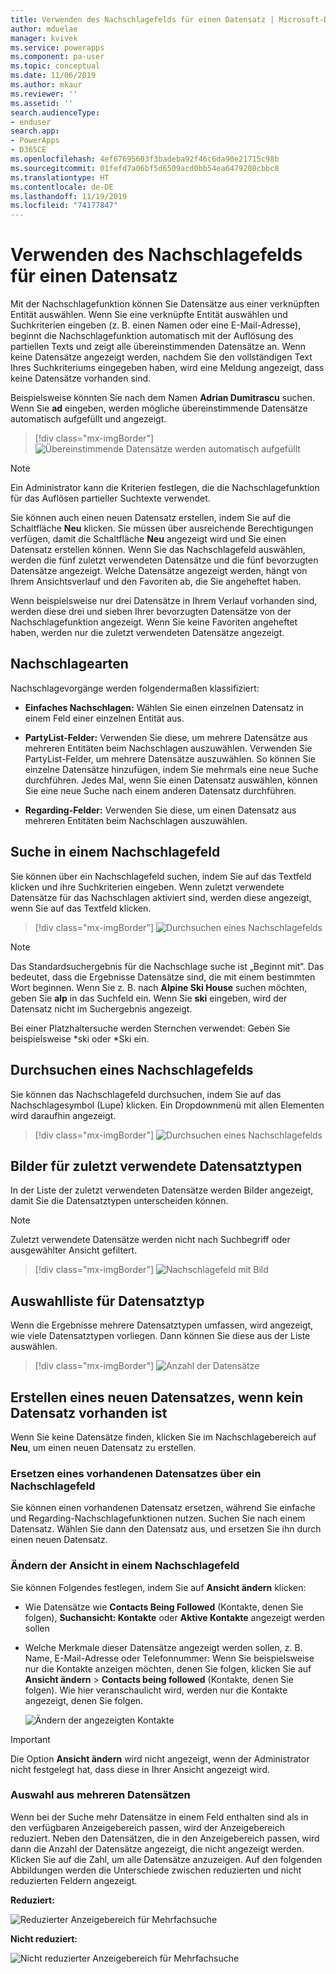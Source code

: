 ```yaml
---
title: Verwenden des Nachschlagefelds für einen Datensatz | Microsoft-Dokumentation
author: mduelae
manager: kvivek
ms.service: powerapps
ms.component: pa-user
ms.topic: conceptual
ms.date: 11/06/2019
ms.author: mkaur
ms.reviewer: ''
ms.assetid: ''
search.audienceType:
- enduser
search.app:
- PowerApps
- D365CE
ms.openlocfilehash: 4ef67695603f3badeba92f46c6da90e21715c98b
ms.sourcegitcommit: 01fefd7a06bf5d6509acd0bb54ea6479208cbbc8
ms.translationtype: HT
ms.contentlocale: de-DE
ms.lasthandoff: 11/19/2019
ms.locfileid: "74177847"
---
```

#  <a name="use-the-lookup-field-on-a-record"></a>Verwenden des Nachschlagefelds für einen Datensatz

Mit der Nachschlagefunktion können Sie Datensätze aus einer verknüpften Entität auswählen. Wenn Sie eine verknüpfte Entität auswählen und Suchkriterien eingeben (z. B. einen Namen oder eine E-Mail-Adresse), beginnt die Nachschlagefunktion automatisch mit der Auflösung des partiellen Texts und zeigt alle übereinstimmenden Datensätze an. Wenn keine Datensätze angezeigt werden, nachdem Sie den vollständigen Text Ihres Suchkriteriums eingegeben haben, wird eine Meldung angezeigt, dass keine Datensätze vorhanden sind.

Beispielsweise könnten Sie nach dem Namen **Adrian Dumitrascu** suchen. Wenn Sie **ad** eingeben, werden mögliche übereinstimmende Datensätze automatisch aufgefüllt und angezeigt.

  > [!div class="mx-imgBorder"]
  > ![Übereinstimmende Datensätze werden automatisch aufgefüllt](media/automatically-populate-matching-records.png "Übereinstimmende Datensätze werden automatisch aufgefüllt")
  
>[!NOTE] 
>Ein Administrator kann die Kriterien festlegen, die die Nachschlagefunktion für das Auflösen partieller Suchtexte verwendet.

Sie können auch einen neuen Datensatz erstellen, indem Sie auf die Schaltfläche **Neu** klicken. Sie müssen über ausreichende Berechtigungen verfügen, damit die Schaltfläche **Neu** angezeigt wird und Sie einen Datensatz erstellen können. Wenn Sie das Nachschlagefeld auswählen, werden die fünf zuletzt verwendeten Datensätze und die fünf bevorzugten Datensätze angezeigt. Welche Datensätze angezeigt werden, hängt von Ihrem Ansichtsverlauf und den Favoriten ab, die Sie angeheftet haben. 

Wenn beispielsweise nur drei Datensätze in Ihrem Verlauf vorhanden sind, werden diese drei und sieben Ihrer bevorzugten Datensätze von der Nachschlagefunktion angezeigt. Wenn Sie keine Favoriten angeheftet haben, werden nur die zuletzt verwendeten Datensätze angezeigt.

## <a name="types-of-lookups"></a>Nachschlagearten

Nachschlagevorgänge werden folgendermaßen klassifiziert: 

- **Einfaches Nachschlagen:** Wählen Sie einen einzelnen Datensatz in einem Feld einer einzelnen Entität aus. 

- **PartyList-Felder:** Verwenden Sie diese, um mehrere Datensätze aus mehreren Entitäten beim Nachschlagen auszuwählen. Verwenden Sie PartyList-Felder, um mehrere Datensätze auszuwählen. So können Sie einzelne Datensätze hinzufügen, indem Sie mehrmals eine neue Suche durchführen. Jedes Mal, wenn Sie einen Datensatz auswählen, können Sie eine neue Suche nach einem anderen Datensatz durchführen.
  
- **Regarding-Felder:** Verwenden Sie diese, um einen Datensatz aus mehreren Entitäten beim Nachschlagen auszuwählen. 

## <a name="search-in-a-lookup-field"></a>Suche in einem Nachschlagefeld 
Sie können über ein Nachschlagefeld suchen, indem Sie auf das Textfeld klicken und ihre Suchkriterien eingeben. Wenn zuletzt verwendete Datensätze für das Nachschlagen aktiviert sind, werden diese angezeigt, wenn Sie auf das Textfeld klicken.

  > [!div class="mx-imgBorder"]
  > ![Durchsuchen eines Nachschlagefelds](media/MRU.png "Durchsuchen eines Nachschlagefelds")  
  
>[!NOTE]   
> Das Standardsuchergebnis für die Nachschlage suche ist „Beginnt mit“. Das bedeutet, dass die Ergebnisse Datensätze sind, die mit einem bestimmten Wort beginnen. Wenn Sie z. B. nach **Alpine Ski House** suchen möchten, geben Sie **alp** in das Suchfeld ein. Wenn Sie **ski** eingeben, wird der Datensatz nicht im Suchergebnis angezeigt.
>
> Bei einer Platzhaltersuche werden Sternchen verwendet: Geben Sie beispielsweise *ski oder *Ski ein.

## <a name="browse-in-a-lookup-field"></a>Durchsuchen eines Nachschlagefelds
Sie können das Nachschlagefeld durchsuchen, indem Sie auf das Nachschlagesymbol (Lupe) klicken. Ein Dropdownmenü mit allen Elementen wird daraufhin angezeigt.

  > [!div class="mx-imgBorder"]
  > ![Durchsuchen eines Nachschlagefelds](media/MRU_1.png "Durchsuchen eines Nachschlagefelds")  
 
## <a name="most-recently-used-record-type-images"></a>Bilder für zuletzt verwendete Datensatztypen
In der Liste der zuletzt verwendeten Datensätze werden Bilder angezeigt, damit Sie die Datensatztypen unterscheiden können.

>[!NOTE] 
>Zuletzt verwendete Datensätze werden nicht nach Suchbegriff oder ausgewählter Ansicht gefiltert.

  > [!div class="mx-imgBorder"]
  > ![Nachschlagefeld mit Bild](media/Lookup_03-MRU_Entity_Images_56[1].png "Nachschlagefeld mit Bild")  
  
## <a name="record-type-selection-list"></a>Auswahlliste für Datensatztyp  
Wenn die Ergebnisse mehrere Datensatztypen umfassen, wird angezeigt, wie viele Datensatztypen vorliegen. Dann können Sie diese aus der Liste auswählen.

  > [!div class="mx-imgBorder"]
  > ![Anzahl der Datensätze](media/Lookup_04-MultipleEntityTypes[1].gif "Anzahl der Datensätze")  
  
## <a name="create-a-new-record-if-you-dont-find-an-existing-record"></a>Erstellen eines neuen Datensatzes, wenn kein Datensatz vorhanden ist

Wenn Sie keine Datensätze finden, klicken Sie im Nachschlagebereich auf **Neu**, um einen neuen Datensatz zu erstellen.


### <a name="replace-an-existing-record-from-a-lookup-field"></a>Ersetzen eines vorhandenen Datensatzes über ein Nachschlagefeld

Sie können einen vorhandenen Datensatz ersetzen, während Sie einfache und Regarding-Nachschlagefunktionen nutzen. Suchen Sie nach einem Datensatz. Wählen Sie dann den Datensatz aus, und ersetzen Sie ihn durch einen neuen Datensatz.

### <a name="change-a-view-in-a-lookup-field"></a>Ändern der Ansicht in einem Nachschlagefeld 

Sie können Folgendes festlegen, indem Sie auf **Ansicht ändern** klicken:
 - Wie Datensätze wie **Contacts Being Followed** (Kontakte, denen Sie folgen), **Suchansicht: Kontakte** oder **Aktive Kontakte** angezeigt werden sollen
 - Welche Merkmale dieser Datensätze angezeigt werden sollen, z. B. Name, E-Mail-Adresse oder Telefonnummer: Wenn Sie beispielsweise nur die Kontakte anzeigen möchten, denen Sie folgen, klicken Sie auf **Ansicht ändern** \> **Contacts being followed** (Kontakte, denen Sie folgen). Wie hier veranschaulicht wird, werden nur die Kontakte angezeigt, denen Sie folgen. 

    ![Ändern der angezeigten Kontakte](media/change-view.png "Ändern der angezeigten Kontakte")

>[!IMPORTANT] 
>Die Option **Ansicht ändern** wird nicht angezeigt, wenn der Administrator nicht festgelegt hat, dass diese in Ihrer Ansicht angezeigt wird.

### <a name="choose-from-multiple-records"></a>Auswahl aus mehreren Datensätzen

Wenn bei der Suche mehr Datensätze in einem Feld enthalten sind als in den verfügbaren Anzeigebereich passen, wird der Anzeigebereich reduziert. Neben den Datensätzen, die in den Anzeigebereich passen, wird dann die Anzahl der Datensätze angezeigt, die nicht angezeigt werden. Klicken Sie auf die Zahl, um alle Datensätze anzuzeigen. Auf den folgenden Abbildungen werden die Unterschiede zwischen reduzierten und nicht reduzierten Feldern angezeigt.

**Reduziert:**

![Reduzierter Anzeigebereich für Mehrfachsuche](media/collapsed-multi-lookup-display-area.png "Reduzierter Anzeigebereich für Mehrfachsuche")


**Nicht reduziert:**

![Nicht reduzierter Anzeigebereich für Mehrfachsuche](media/non-collapsed-multi-lookup-display-area.png "Nicht reduzierter Anzeigebereich für Mehrfachsuche")
